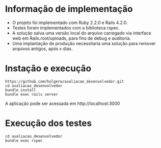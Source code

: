 # Informação de implementação
* O projeto foi implementado com Ruby 2.2.0 e Rails 4.2.0.
* Testes foram implementados com a biblioteca rspec.
* A solução salva uma versão local do arquivo carregado via interface web em Rails.root/uploads, para fins de debug e auditoria.
* Uma implantação de produção necessitaria uma solução para remover arquivos antigos, após x dias.

# Instação e execução
```
https://github.com/holgerw/avaliacao_desenvolvedor.git
cd avaliacao_desenvolvedor
bundle install
bundle exec rails server
```
A aplicação pode ser acessada em http://localhost:3000

# Execução dos testes
```
cd avaliacao_desenvolvedor
bundle exec rspec
```